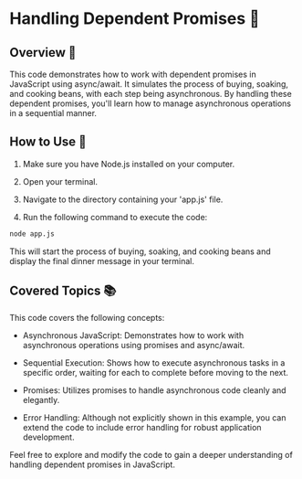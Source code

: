 # Handling Dependent Promises 🔄

## Overview 🌟

This code demonstrates how to work with dependent promises in JavaScript using async/await. It simulates the process of buying, soaking, and cooking beans, with each step being asynchronous. By handling these dependent promises, you'll learn how to manage asynchronous operations in a sequential manner.

## How to Use 🚀

1. Make sure you have Node.js installed on your computer.

2. Open your terminal.

3. Navigate to the directory containing your 'app.js' file.

4. Run the following command to execute the code:

```bash
node app.js
```	

This will start the process of buying, soaking, and cooking beans and display the final dinner message in your terminal.

## Covered Topics 📚

This code covers the following concepts:

- Asynchronous JavaScript: Demonstrates how to work with asynchronous operations using promises and async/await.

- Sequential Execution: Shows how to execute asynchronous tasks in a specific order, waiting for each to complete before moving to the next.

- Promises: Utilizes promises to handle asynchronous code cleanly and elegantly.

- Error Handling: Although not explicitly shown in this example, you can extend the code to include error handling for robust application development.

Feel free to explore and modify the code to gain a deeper understanding of handling dependent promises in JavaScript.
